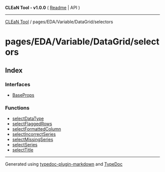 **CLEaN Tool - v1.0.0** ( [Readme](../../../../../README.md) \| API )

***

[CLEaN Tool](../../../../../modules.md) / pages/EDA/Variable/DataGrid/selectors

# pages/EDA/Variable/DataGrid/selectors

## Index

### Interfaces

- [BaseProps](interfaces/BaseProps.md)

### Functions

- [selectDataType](functions/selectDataType.md)
- [selectFlaggedRows](functions/selectFlaggedRows.md)
- [selectFormattedColumn](functions/selectFormattedColumn.md)
- [selectIncorrectSeries](functions/selectIncorrectSeries.md)
- [selectMissingSeries](functions/selectMissingSeries.md)
- [selectSeries](functions/selectSeries.md)
- [selectTitle](functions/selectTitle.md)

***

Generated using [typedoc-plugin-markdown](https://www.npmjs.com/package/typedoc-plugin-markdown) and [TypeDoc](https://typedoc.org/)
